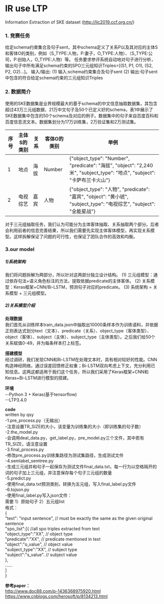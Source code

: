# IR use LTP
Information Extraction of SKE dataset (http://lic2019.ccf.org.cn/)

### 1. 竞赛任务
给定schema约束集合及句子sent，其中schema定义了关系P以及其对应的主体S和客体O的类别，例如（S_TYPE:人物，P:妻子，O_TYPE:人物）、（S_TYPE:公司，P:创始人，O_TYPE:人物）等。 任务要求参评系统自动地对句子进行分析，输出句子中所有满足schema约束的SPO三元组知识Triples=[(S1, P1, O1), (S2, P2, O2)…]。
输入/输出:
(1) 输入:schema约束集合及句子sent
(2) 输出:句子sent中包含的符合给定schema约束的三元组知识Triples
### 2. 数据简介
使用的SKE数据集是业界规模最大的基于schema的中文信息抽取数据集，其包含超过43万三元组数据、21万中文句子及50个已定义好的schema，表1中展示了SKE数据集中包含的50个schema及对应的例子。数据集中的句子来自百度百科和百度信息流文本。数据集划分为17万训练集，2万验证集和2万测试集。

| 序号     | 主体S的类别      | 关系  | 客体O的类别   | 举例   |
|---|------|-----|-----|----------------|
| 1 |地点 |海拔 | Number |{"object_type": "Number", "predicate": "海拔", "object": "2,240米", "subject_type": "地点", "subject": "卡萨布兰卡火山"}|
| 2 |电视综艺 |嘉宾 | 人物 |{"object_type": "人物", "predicate": "嘉宾", "object": "黄小琥", "subject_type": "电视综艺", "subject": "全能星战"}|
   
对于三元组抽取任务，我们认为可能分为主体客体抽取、关系抽取两个部分。后者会利用前者的信息完善结果，所以我们需要先实现主体客体模型，再实现关系模型。这样拆解保证了问题的可行性，也保证了团队合作的高效和均衡。

### 3.our model
##### 1)系统架构
我们将问题拆解为两部分，所以针对这两部分独立设计结构。
(1)	三元组模型：通过依存句法+语义角色标注的方法，提取依据predicate的主体客体。
(2)	关系模型：Keras框架+CNN/Bi-LSTM，预测句子对应的predicate。
(3)	系统架构 = 关系模型 + 三元组模型。

##### 2)关系模型介绍
**处理数据**  
我们首先从训练样本train_data.json中抽取出10000条样本作为训练语料，并依据正则表达式划分text（文本）、predicate（关系）、object_type（客体类型）、object（客体）、subject（主体）、subject_type（主体类型）。之后我们给50个关系赋值0-49，并为每条样本打上标签。

**搭建模型**  
经过调研，我们发现CNN和Bi-LSTM在处理文本时，具有相对较好的性能。CNN构造神经网络，通过误差回馈修正权重；Bi-LSTM双向考虑上下文，充分利用已知信息。这两这都适用于我们这个任务，所以我们采用了Keras框架+CNN和Keras+Bi-LSTM进行模型的搭建。

**环境**  
--Python 3 + Keras(基于tensorflow)  
--LTP3.4.0

**code**  
written by 	qsy  
-1.pre_process.py（无输出）  
	-注意设置TR_SIZE的大小，该变量为训练集的大小（即训练集的句子数）  
-2.the_model.py  
	-会调用deal_data.py，get_label.py，pre_model.py三个文件，其中若有TR_SIZE，请注意设置  
-3.final_process.py  
	-修改pre_process.py训练集路径为测试集路径，生成测试文件  
-4.semlabel_semtree.py  
	-生成三元组并和句子一起保存为测试文件final_data.txt，每一行为以空格隔开的词的句子加上三元组，并注意保存每个句子三元组的数量  
-5.predict.py  
	-使用final_data.txt预测类别，转换为五元组，写入final_label.py文件  
-6.tojson.py  
	-使用final_label.py写入json文件：  
	需要 1）原始句子 2）五元组list  
	格式：  
{  
    "text": "input sentence", // must be exactly the same as the given original sentence  
         "spo_list":[{    //all spo triples extracted from text  
                "object_type":"XX",    // object type  
                "predicate":"XX",      // predicate mentioned in text  
                "object":"o_value",   // object value  
                "subject_type":"XX",   // subject type  
                "subject":"s_value".   // subject value  
               },   
    ……  
             ]  
    }  
    



**参考paper：**  
http://www.doc88.com/p-1436368975920.html  
https://www.cnblogs.com/herosoft/p/8134213.html
